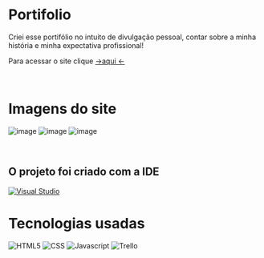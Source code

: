# Portifolio

<p>Criei esse portifólio no intuito de divulgação pessoal, contar sobre a minha história e minha expectativa profissional! </p>
<p>Para acessar o site clique <a href="https://raismel.github.io/portifolio.github.io/"> ->aqui <- </a></p>
<br>

# Imagens do site  

![image](https://github.com/RaiSMel/portifolio.github.io/assets/93801960/aee12163-bdab-4792-b9b7-bbe7e937622a)
![image](https://github.com/RaiSMel/portifolio.github.io/assets/93801960/7da2f8e4-f65a-406e-b711-160f54a4a0e3)
![image](https://github.com/RaiSMel/portifolio.github.io/assets/93801960/9a205690-63e1-4153-84d7-271e938357b1)

<br>

## O projeto foi criado com a IDE

[![Visual Studio](https://img.shields.io/badge/Visual_Studio_Code-0078D4?style=for-the-badge&logo=visual%20studio%20code&logoColor=white)](https://code.visualstudio.com/)

# Tecnologias usadas #

![HTML5](https://img.shields.io/badge/HTML-239120?style=for-the-badge&logo=html5&logoColor=white)
![CSS](https://img.shields.io/badge/CSS-239120?&style=for-the-badge&logo=css3&logoColor=white)
![Javascript](https://img.shields.io/badge/JavaScript-F7DF1E?style=for-the-badge&logo=javascript&logoColor=black)
![Trello](https://img.shields.io/badge/Trello-0052CC?style=for-the-badge&logo=trello&logoColor=white)

